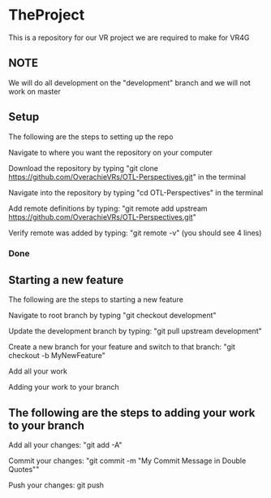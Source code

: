 # TheProject

This is a repository for our VR project we are required to make for VR4G

## NOTE

We will do all development on the "development" branch and we will not work on master

## Setup

The following are the steps to setting up the repo

Navigate to where you want the repository on your computer

Download the repository by typing "git clone https://github.com/OverachieVRs/OTL-Perspectives.git" in the terminal

Navigate into the repository by typing "cd OTL-Perspectives" in the terminal

Add remote definitions by typing: "git remote add upstream https://github.com/OverachieVRs/OTL-Perspectives.git"

Verify remote was added by typing: "git remote -v" (you should see 4 lines)

### Done

## Starting a new feature

The following are the steps to starting a new feature

Navigate to root branch by typing "git checkout development"

Update the development branch by typing: "git pull upstream development"

Create a new branch for your feature and switch to that branch: "git checkout -b MyNewFeature"

Add all your work

Adding your work to your branch

## The following are the steps to adding your work to your branch

Add all your changes: "git add -A"

Commit your changes: "git commit -m "My Commit Message in Double Quotes""

Push your changes: git push
